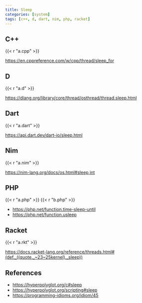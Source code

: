 ```yaml
---
title: Sleep
categories: [system]
tags: [c++, d, dart, nim, php, racket]
---
```


## C++

{{< r "a.cpp" >}}

<https://en.cppreference.com/w/cpp/thread/sleep_for>

## D

{{< r "a.d" >}}

<https://dlang.org/library/core/thread/osthread/thread.sleep.html>

## Dart

{{< r "a.dart" >}}

<https://api.dart.dev/dart-io/sleep.html>

## Nim

{{< r "a.nim" >}}

<https://nim-lang.org/docs/os.html#sleep,int>

## PHP

{{< r "a.php" >}}
{{< r "b.php" >}}

- <https://php.net/function.time-sleep-until>
- <https://php.net/function.usleep>

## Racket

{{< r "a.rkt" >}}

<https://docs.racket-lang.org/reference/threads.html#(def._((quote._~23~25kernel)._sleep))>

## References

- <https://hyperpolyglot.org/c#sleep>
- <https://hyperpolyglot.org/scripting#sleep>
- <https://programming-idioms.org/idiom/45>
